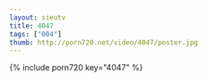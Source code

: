 ```yaml
--- 
layout: sieutv
title: 4047
tags: ["004"]
thumb: http://porn720.net/video/4047/poster.jpg
---
```

{% include porn720 key="4047" %} 
